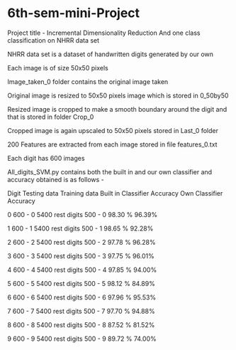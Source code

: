 # 6th-sem-mini-Project

Project title - Incremental Dimensionality Reduction And one class classification on NHRR data set

NHRR data set is a dataset of handwritten digits generated by our own 

Each image is of size 50x50 pixels

Image_taken_0 folder contains the original image taken 

Original image is resized to 50x50 pixels image which is stored in 0_50by50 

Resized image is cropped to make a smooth boundary around the digit and that is stored in folder Crop_0

Cropped image is again upscaled to 50x50 pixels stored in Last_0 folder

200 Features are extracted from each image stored in file features_0.txt

Each digit has 600 images

All_digits_SVM.py contains both the built in and our own classifier and accuracy obtained is as follows - 

Digit      Testing data               Training data    Built in Classifier Accuracy   Own Classifier Accuracy

0          600 - 0 5400 rest digits   500 - 0           98.30 %                        96.39%

1          600 - 1 5400 rest digits   500 - 1           98.65 %                        92.28%

2          600 - 2 5400 rest digits   500 - 2           97.78 %                        96.28%

3          600 - 3 5400 rest digits   500 - 3           97.75 %                        96.01%

4          600 - 4 5400 rest digits   500 - 4           97.85 %                        94.00%

5          600 - 5 5400 rest digits   500 - 5           98.12 %                        84.89%

6          600 - 6 5400 rest digits   500 - 6           97.96 %                        95.53%

7          600 - 7 5400 rest digits   500 - 7           97.70 %                        94.88%

8          600 - 8 5400 rest digits   500 - 8           87.52 %                        81.52%

9          600 - 9 5400 rest digits   500 - 9           89.72 %                        74.00%
